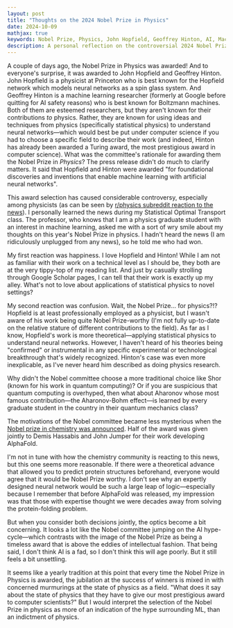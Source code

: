 ```yaml
---
layout: post
title: "Thoughts on the 2024 Nobel Prize in Physics"
date: 2024-10-09
mathjax: true
keywords: Nobel Prize, Physics, John Hopfield, Geoffrey Hinton, AI, Machine Learning, Neural Networks
description: A personal reflection on the controversial 2024 Nobel Prize in Physics awarded to John Hopfield and Geoffrey Hinton for their work in machine learning and neural networks, discussing the implications for the field of physics and the growing influence of AI research.
---
```


A couple of days ago, the Nobel Prize in Physics was awarded! And to everyone's surprise, it was awarded to John Hopfield and Geoffrey Hinton. John Hopfield is a physicist at Princeton who is best known for the Hopfield network which models neural networks as a spin glass system. And Geoffrey Hinton is a machine learning researcher (formerly at Google before quitting for AI safety reasons) who is best known for Boltzmann machines. Both of them are esteemed researchers, but they aren't known for their contributions *to* physics. Rather, they are known for using ideas and techniques from physics (specifically statistical physics) to understand neural networks—which would best be put under computer science if you had to choose a specific field to describe their work (and indeed, Hinton has already been awarded a Turing award, the most prestigious award in computer science). What was the committee's rationale for awarding them the Nobel Prize in *Physics*? The press release didn't do much to clarify matters. It said that Hopfield and Hinton were awarded "for foundational discoveries and inventions that enable machine learning with artificial neural networks".

This award selection has caused considerable controversy, especially among physicists (as can be seen by [r/physics subreddit reaction to the news](https://www.reddit.com/r/Physics/comments/1fyx6yd/yeah_physics/)). I personally learned the news during my Statistical Optimal Transport class. The professor, who knows that I am a physics graduate student with an interest in machine learning, asked me with a sort of wry smile about my thoughts on this year's Nobel Prize in physics. I hadn't heard the news (I am ridiculously unplugged from any news), so he told me who had won.

My first reaction was happiness. I love Hopfield and Hinton! While I am not as familiar with their work on a technical level as I should be, they both are at the very tippy-top of my reading list. And just by casually strolling through Google Scholar pages, I can tell that their work is exactly up my alley. What's not to love about applications of statistical physics to novel settings?

My second reaction was confusion. Wait, the Nobel Prize... for physics?!? Hopfield is at least professionally employed as a physicist, but I wasn't aware of his work being quite Nobel Prize-worthy (I'm not fully up-to-date on the relative stature of different contributions to the field). As far as I know, Hopfield's work is more theoretical—applying statistical physics to understand neural networks. However, I haven't heard of his theories being "confirmed" or instrumental in any specific experimental or technological breakthrough that's widely recognized. Hinton's case was even more inexplicable, as I've never heard him described as doing physics research.

Why didn't the Nobel committee choose a more traditional choice like Shor (known for his work in quantum computing)? Or if you are suspicious that quantum computing is overhyped, then what about Aharonov whose most famous contribution—the Aharonov-Bohm effect—is learned by every graduate student in the country in their quantum mechanics class?

The motivations of the Nobel committee became less mysterious when the [Nobel prize in chemistry was announced](https://www.nobelprize.org/prizes/chemistry/). Half of the award was given jointly to Demis Hassabis and John Jumper for their work developing AlphaFold.

I'm not in tune with how the chemistry community is reacting to this news, but this one seems more reasonable. If there were a theoretical advance that allowed you to predict protein structures beforehand, everyone would agree that it would be Nobel Prize worthy. I don't see why an expertly designed neural network would be such a large leap of logic—especially because I remember that before AlphaFold was released, my impression was that those with expertise thought we were decades away from solving the protein-folding problem.

But when you consider both decisions jointly, the optics become a bit concerning. It looks a lot like the Nobel committee jumping on the AI hype-cycle—which contrasts with the image of the Nobel Prize as being a timeless award that is above the eddies of intellectual fashion. That being said, I don't think AI is a fad, so I don't think this will age poorly. But it still feels a bit unsettling.

It seems like a yearly tradition at this point that every time the Nobel Prize in Physics is awarded, the jubilation at the success of winners is mixed in with concerned murmurings at the state of physics as a field. "What does it say about the state of physics that they have to give our most prestigious award to computer scientists?" But I would interpret the selection of the Nobel Prize in physics as more of an indication of the hype surrounding ML, than an indictment of physics.
